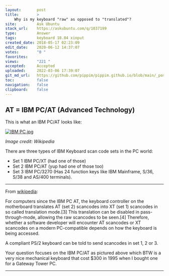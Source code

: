 ```yaml
---
layout:       post
title:        >
    Why is my keyboard "raw" as opposed to "translated"?
site:         Ask Ubuntu
stack_url:    https://askubuntu.com/q/1037199
type:         Answer
tags:         keyboard 18.04 xinput
created_date: 2018-05-17 02:23:09
edit_date:    2020-06-12 14:37:07
votes:        "0 "
favorites:    
views:        "221 "
accepted:     Accepted
uploaded:     2022-03-06 17:39:07
git_md_url:   https://github.com/pippim/pippim.github.io/blob/main/_posts/2018/2018-05-17-Why-is-my-keyboard-_raw_-as-opposed-to-_translated__.md
toc:          false
navigation:   false
clipboard:    false
---
```


## AT = IBM PC/AT (Advanced Technology)

This is what an IBM PC/AT looks like:

[![IBM PC.jpg][1]][1]

*Image credit: Wikipedia*

There are three types of IBM Keyboard scan code sets in the PC world:

- Set 1 IBM PC/XT (had one of those)
- Set 2 IBM PC/AT (yup had one of those too)
- Set 3 IBM PC/3270 (Has 24 function keys like IBM Mainframe, S/36, S/38 and AS/400 terminals).


----------


From [wikipedia][2]:

For computers since the IBM PC AT, the keyboard controller on the motherboard translates AT (set 2) scancodes into XT (set 1) scancodes in so called translation mode.[3] This translation can be disabled in pass-through-mode, allowing the raw scancodes to be seen.[4] Therefore, whether a software developer will encounter AT scancodes or XT scancodes on a modern PC-compatible depends on how the keyboard is being accessed.

A compliant PS/2 keyboard can be told to send scancodes in set 1, 2 or 3.

Your question focuses on the IBM PC/AT as pictured above which BTW is a very nice mechanical keyboard that cost $300 in 1995 when I bought one for a Gateway Tower PC.


----------


  [1]: https://i.stack.imgur.com/LhTUb.jpg
  [2]: https://en.wikipedia.org/wiki/Scancode
